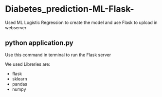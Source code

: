 # Diabetes_prediction-ML-Flask-
Used ML Logistic Regression to create the model and use Flask to upload in webserver


## python application.py 
Use this command in terminal to run the Flask server


We used Libreries are:
- flask
- sklearn
- pandas
- numpy
